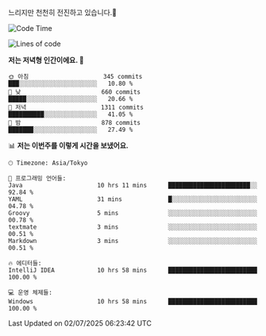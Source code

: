 느리지만 천천히 전진하고 있습니다.🐢

<!--START_SECTION:waka-->
![Code Time](http://img.shields.io/badge/Code%20Time-1%2C627%20hrs%2014%20mins-blue)

![Lines of code](https://img.shields.io/badge/%EC%A0%80%EB%8A%94%20%EC%97%AC%ED%83%9C%EA%B9%8C%EC%A7%80%20-923.3%20thousand%20%EC%A4%84%EC%9D%98%20%EC%BD%94%EB%93%9C%EB%A5%BC%20%EC%9E%91%EC%84%B1%ED%96%88%EC%96%B4%EC%9A%94.-blue)

**저는 저녁형 인간이에요. 🦉** 

```text
🌞 아침                     345 commits         ███░░░░░░░░░░░░░░░░░░░░░░   10.80 % 
🌆 낮　                     660 commits         █████░░░░░░░░░░░░░░░░░░░░   20.66 % 
🌃 저녁                     1311 commits        ██████████░░░░░░░░░░░░░░░   41.05 % 
🌙 밤　                     878 commits         ███████░░░░░░░░░░░░░░░░░░   27.49 % 
```


📊 **저는 이번주를 이렇게 시간을 보냈어요.** 

```text
🕑︎ Timezone: Asia/Tokyo

💬 프로그래밍 언어들: 
Java                     10 hrs 11 mins      ███████████████████████░░   92.84 % 
YAML                     31 mins             █░░░░░░░░░░░░░░░░░░░░░░░░   04.78 % 
Groovy                   5 mins              ░░░░░░░░░░░░░░░░░░░░░░░░░   00.78 % 
textmate                 3 mins              ░░░░░░░░░░░░░░░░░░░░░░░░░   00.51 % 
Markdown                 3 mins              ░░░░░░░░░░░░░░░░░░░░░░░░░   00.51 % 

🔥 에디터들: 
IntelliJ IDEA            10 hrs 58 mins      █████████████████████████   100.00 % 

💻 운영 체제들: 
Windows                  10 hrs 58 mins      █████████████████████████   100.00 % 
```


 Last Updated on 02/07/2025 06:23:42 UTC
<!--END_SECTION:waka-->
